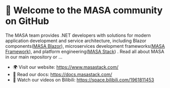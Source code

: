 # 👋 Welcome to the MASA community on GitHub


The MASA team provides .NET developers with solutions for modern application development and service architecture, including Blazor components([MASA Blazor](https://github.com/masastack/MASA.Blazor)), microservices development frameworks([MASA Framework](https://github.com/masastack/MASA.Framework)), and platform engineering([MASA Stack](https://github.com/masastack/MASA.Stack)) . Read all about MASA in our main repository or ...

- 🌍 Visit our website: https://www.masastack.com/
- 📖 Read our docs: https://docs.masastack.com/
- 🎥 Watch our videos on Bilibili: https://space.bilibili.com/1961811453

